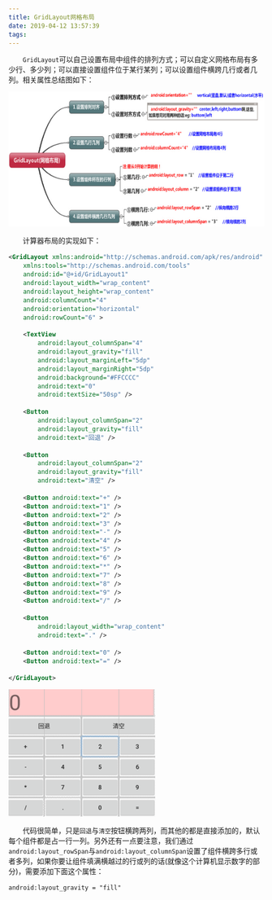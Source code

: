 ```yaml
---
title: GridLayout网格布局
date: 2019-04-12 13:57:39
tags:
---
```

&emsp;&emsp;`GridLayout`可以自己设置布局中组件的排列方式；可以自定义网格布局有多少行、多少列；可以直接设置组件位于某行某列；可以设置组件横跨几行或者几列。相关属性总结图如下：
<!--more-->

<img src="./GridLayout网格布局/1.png" height="265" width="654">

&emsp;&emsp;计算器布局的实现如下：

``` xml
<GridLayout xmlns:android="http://schemas.android.com/apk/res/android"
    xmlns:tools="http://schemas.android.com/tools"
    android:id="@+id/GridLayout1"
    android:layout_width="wrap_content"
    android:layout_height="wrap_content"
    android:columnCount="4"
    android:orientation="horizontal"
    android:rowCount="6" >
​
    <TextView
        android:layout_columnSpan="4"
        android:layout_gravity="fill"
        android:layout_marginLeft="5dp"
        android:layout_marginRight="5dp"
        android:background="#FFCCCC"
        android:text="0"
        android:textSize="50sp" />
​
    <Button
        android:layout_columnSpan="2"
        android:layout_gravity="fill"
        android:text="回退" />
​
    <Button
        android:layout_columnSpan="2"
        android:layout_gravity="fill"
        android:text="清空" />
​
    <Button android:text="+" />
    <Button android:text="1" />
    <Button android:text="2" />
    <Button android:text="3" />
    <Button android:text="-" />
    <Button android:text="4" />
    <Button android:text="5" />
    <Button android:text="6" />
    <Button android:text="*" />
    <Button android:text="7" />
    <Button android:text="8" />
    <Button android:text="9" />
    <Button android:text="/" />
​
    <Button
        android:layout_width="wrap_content"
        android:text="." />
​
    <Button android:text="0" />
    <Button android:text="=" />
​
</GridLayout>
```

<img src="./GridLayout网格布局/2.png" height="250" width="289">

&emsp;&emsp;代码很简单，只是`回退`与`清空`按钮横跨两列，而其他的都是直接添加的，默认每个组件都是占一行一列。另外还有一点要注意，我们通过`android:layout_rowSpan`与`android:layout_columnSpan`设置了组件横跨多行或者多列，如果你要让组件填满横越过的行或列的话(就像这个计算机显示数字的部分)，需要添加下面这个属性：

``` xml
android:layout_gravity = "fill"
```
